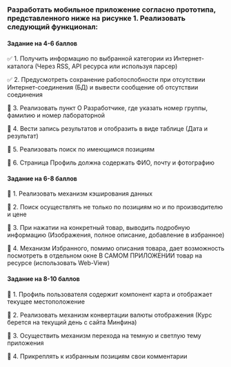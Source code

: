 ### Разработать мобильное приложение согласно прототипа, представленного ниже на рисунке 1. Реализовать следующий функционал:

#### Задание на 4-6 баллов
:white_check_mark: 1. Получить информацию по выбранной категории из Интернет-каталога (Через RSS, API ресурса или используя парсер)

:white_check_mark: 2. Предусмотреть сохранение работоспобности при отсутствии Интернет-соединения (БД) и вывести сообщение об отсутствии соединения

:black_square_button: 3. Реализовать пункт О Разработчике, где указать номер группы, фамилию и номер лабораторной

:black_square_button: 4. Вести запись результатов и отобразить в виде таблице (Дата и результат)

:black_square_button: 5. Реализовать поиск по имеющимся позициям

:black_square_button: 6. Страница Профиль должна содержать ФИО, почту и фотографию

#### Задание на 6-8 баллов
:black_square_button: 1. Реализовать механизм кэширования данных

:black_square_button: 2. Поиск осуществлять не только по позициям но и по производителю и цене

:black_square_button: 3. При нажатии на конкретный товар, выводить подробную информацию (Изображения, полное описание, добавление в избранное)

:black_square_button: 4. Механизм Избранного, помимо описания товара, дает возможность посмотреть в отдельном окне В САМОМ ПРИЛОЖЕНИИ товар на ресурсе (использовать Web-View)

#### Задание на 8-10 баллов
:black_square_button: 1. Профиль пользователя содержит компонент карта и отображает текущее местоположение

:black_square_button: 2. Реализовать механизм конвертации валюты отображения (Курс берется на текущий день с сайта Минфина)

:black_square_button: 3. Осуществить механизм перехода на темную и светлую тему приложения

:black_square_button: 4. Прикреплять к избранным позициям свои комментарии
